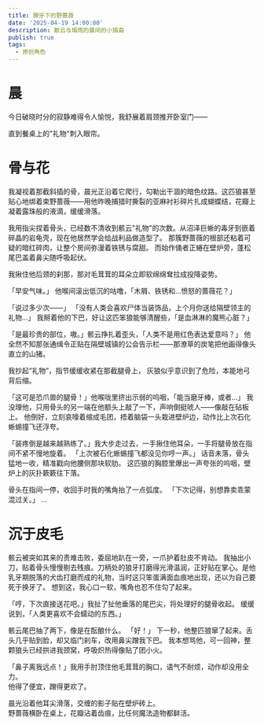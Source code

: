 ```yaml
---
title: 獠牙下的野蔷薇
date: '2025-04-19 14:00:00'
description: 骸云与烟雨的晨间的小插曲
publish: true
tags:
  - 原创角色
---
```


# 晨

今日破晓时分的寂静难得令人愉悦，我舒展着肩颈推开卧室门——

直到餐桌上的"礼物"刺入眼帘。

# 骨与花

我凝视着那截斜插的骨，晨光正沿着它爬行，勾勒出干涸的暗色纹路。这匹狼甚至贴心地绑着束野蔷薇——用他昨晚捕猎时撕裂的亚麻衬衫碎片扎成蝴蝶结，花瓣上凝着露珠般的液滴，缓缓滑落。

我用指尖捏着骨头，已经数不清收到骸云"礼物"的次数。从沼泽巨蜥的毒牙到嵌着碎晶的岩龟壳，现在他居然学会给战利品做造型了。
那簇野蔷薇的根部还粘着可疑的暗红碎肉，让整个房间弥漫着铁锈与腐甜。
而始作俑者正蜷在壁炉旁，蓬松尾巴盖着鼻尖随呼吸起伏。

我揪住他后颈的刹那，那对毛茸茸的耳朵立即软绵绵耷拉成投降姿势。

「早安气味。」
他喉间滚出低沉的咕噜，「木屑、铁锈和...愤怒的蔷薇花？」

「说过多少次——」
「没有人类会喜欢尸体当装饰品，上个月你送给隔壁领主的礼物...」
我掰着他的下巴，好让这匹笨狼能够清醒些，「是血淋淋的魔熊心脏？」

「是最珍贵的部位，嗷。」骸云挣扎着歪头，「人类不是用红色表达爱意吗？」
他全然不知那张通缉令正贴在隔壁城镇的公会告示栏——那潦草的炭笔把他画得像头直立的山猪。

我抄起“礼物”，指节缓缓收紧在那截腿骨上，
灰狼似乎意识到了危险，本能地弓背后缩。

「这可是恐爪兽的腿骨！」他喉咙里挤出示弱的呜咽，「能当磨牙棒，或者...」
我没理他，只用骨头的另一端在他额头上敲了一下，声响倒挺唬人——像敲在砧板上。
他倒好，立刻哀嚎着缩成毛团，捂着脑袋一头栽进壁炉边，动作比上次石化蜥蜴撞飞还浮夸。

「装疼倒是越来越熟练了。」我大步走过去，一手揪住他耳朵，一手将腿骨放在指间不紧不慢地旋着。
「上次被石化蜥蜴撞飞都没见你哼一声。」
话音未落，骨头猛地一收，精准戳向他腰侧那块软肋。
这匹狼的胸腔里爆出一声夸张的呜咽，壁炉上的灰扑簌簌往下落。

骨头在指间一停，收回手时我的嘴角抬了一点弧度。
「下次记得，别想靠卖乖蒙混过关。」
...

# 沉于皮毛

骸云被突如其来的责难击败，委屈地趴在一旁，一爪护着肚皮不肯动。
我抽出小刀，贴着骨头慢慢剔去残痕。刀柄处的狼牙打磨得光滑温润，正好贴在掌心。是他乳牙期脱落的犬齿打磨而成的礼物，当时这只笨蛋满面血痕地出现，还以为自己要死于换牙了。
想到这，我心口一软，嘴角也忍不住勾了起来。

「哼，下次直接送花吧。」我扯了扯他垂落的尾巴尖，将处理好的腿骨收起。
缓缓说到，「人类更喜欢不会蠕动的东西。」

骸云尾巴抽了两下，像是在酝酿什么。
「好！」
下一秒，他整匹狼窜了起来。舌头几乎贴到脸，却又临门刹车，改用鼻尖蹭我下巴。
我本想骂他，可一回神，整颗狼头已经拱进我颈窝，呼吸炽热得像贴了团小火。

「鼻子离我远点！」我用手肘顶住他毛茸茸的胸口，语气不耐烦，动作却没用全力。  
他得了便宜，蹭得更欢了。

晨光沿着他耳尖滑落，交缠的影子贴在壁炉砖上。  
野蔷薇横卧在桌上，花瓣沾着齿痕，比任何魔法造物都鲜活。
